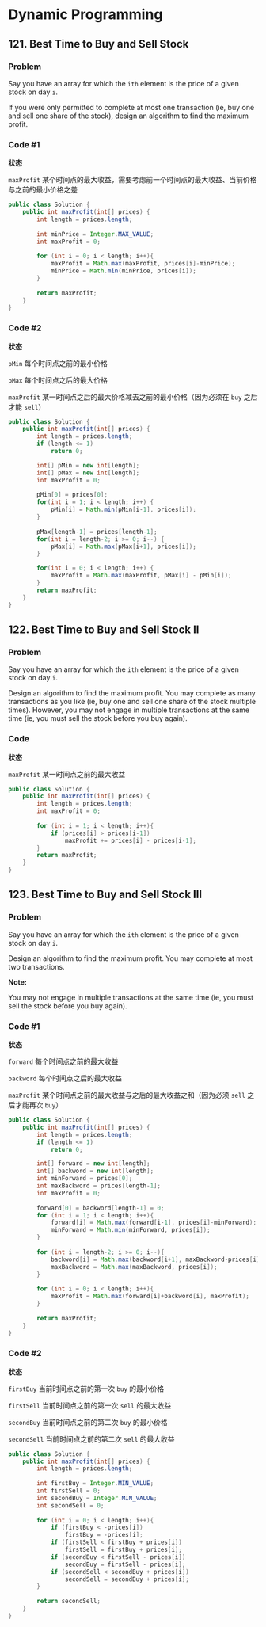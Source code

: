 # Dynamic Programming
## 121. Best Time to Buy and Sell Stock
### Problem
Say you have an array for which the `ith` element is the price of a given stock on day `i`.

If you were only permitted to complete at most one transaction (ie, buy one and sell one share of the stock), design an algorithm to find the maximum profit.

### Code #1
**状态**

`maxProfit` 某个时间点的最大收益，需要考虑前一个时间点的最大收益、当前价格与之前的最小价格之差

```java
public class Solution {
    public int maxProfit(int[] prices) {
        int length = prices.length;
        
        int minPrice = Integer.MAX_VALUE;
        int maxProfit = 0;
        
        for (int i = 0; i < length; i++){
            maxProfit = Math.max(maxProfit, prices[i]-minPrice);
            minPrice = Math.min(minPrice, prices[i]);
        }
        
        return maxProfit;
    }
}
```

### Code #2
**状态**

`pMin` 每个时间点之前的最小价格

`pMax` 每个时间点之后的最大价格

`maxProfit` 某一时间点之后的最大价格减去之前的最小价格（因为必须在 `buy` 之后才能 `sell`）

```java
public class Solution {
    public int maxProfit(int[] prices) {
        int length = prices.length;
        if (length <= 1)
            return 0;

        int[] pMin = new int[length];
        int[] pMax = new int[length];
        int maxProfit = 0;
    
        pMin[0] = prices[0];
        for(int i = 1; i < length; i++) {
            pMin[i] = Math.min(pMin[i-1], prices[i]);
        }
        
        pMax[length-1] = prices[length-1];
        for(int i = length-2; i >= 0; i--) {
            pMax[i] = Math.max(pMax[i+1], prices[i]);
        }

        for(int i = 0; i < length; i++) {
            maxProfit = Math.max(maxProfit, pMax[i] - pMin[i]);
        }
        return maxProfit;
    }
}
```

## 122. Best Time to Buy and Sell Stock II
### Problem
Say you have an array for which the `ith` element is the price of a given stock on day `i`.

Design an algorithm to find the maximum profit. You may complete as many transactions as you like (ie, buy one and sell one share of the stock multiple times). However, you may not engage in multiple transactions at the same time (ie, you must sell the stock before you buy again).

### Code
**状态**

`maxProfit` 某一时间点之前的最大收益

```java
public class Solution {
    public int maxProfit(int[] prices) {
        int length = prices.length;
        int maxProfit = 0;
        
        for (int i = 1; i < length; i++){
            if (prices[i] > prices[i-1])
                maxProfit += prices[i] - prices[i-1];
        }
        return maxProfit;
    }
}
```

## 123. Best Time to Buy and Sell Stock III
### Problem
Say you have an array for which the `ith` element is the price of a given stock on day `i`.

Design an algorithm to find the maximum profit. You may complete at most two transactions.

**Note:**

You may not engage in multiple transactions at the same time (ie, you must sell the stock before you buy again).

### Code #1
**状态**

`forward`  每个时间点之前的最大收益

`backword` 每个时间点之后的最大收益

`maxProfit` 某个时间点之前的最大收益与之后的最大收益之和（因为必须 `sell` 之后才能再次 `buy`）

```java
public class Solution {
    public int maxProfit(int[] prices) {
        int length = prices.length;
        if (length <= 1)
            return 0;

        int[] forward = new int[length];
        int[] backword = new int[length];
        int minForward = prices[0];
        int maxBackword = prices[length-1];
        int maxProfit = 0;
        
        forward[0] = backword[length-1] = 0;
        for (int i = 1; i < length; i++){
            forward[i] = Math.max(forward[i-1], prices[i]-minForward);
            minForward = Math.min(minForward, prices[i]);
        }
        
        for (int i = length-2; i >= 0; i--){
            backword[i] = Math.max(backword[i+1], maxBackword-prices[i]);
            maxBackword = Math.max(maxBackword, prices[i]);
        }
        
        for (int i = 0; i < length; i++){
            maxProfit = Math.max(forward[i]+backword[i], maxProfit);
        }
        
        return maxProfit;
    }
}
```

### Code #2
**状态**

`firstBuy` 当前时间点之前的第一次 `buy` 的最小价格

`firstSell` 当前时间点之前的第一次 `sell` 的最大收益

`secondBuy` 当前时间点之前的第二次 `buy` 的最小价格

`secondSell` 当前时间点之前的第二次 `sell` 的最大收益

```java
public class Solution {
    public int maxProfit(int[] prices) {
        int length = prices.length;
        
        int firstBuy = Integer.MIN_VALUE;
        int firstSell = 0;
        int secondBuy = Integer.MIN_VALUE;
        int secondSell = 0;
        
        for (int i = 0; i < length; i++){
            if (firstBuy < -prices[i])
                firstBuy = -prices[i];
            if (firstSell < firstBuy + prices[i])
                firstSell = firstBuy + prices[i];
            if (secondBuy < firstSell - prices[i])
                secondBuy = firstSell - prices[i];
            if (secondSell < secondBuy + prices[i])
                secondSell = secondBuy + prices[i];
        }
        
        return secondSell;
    }
}
```
